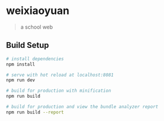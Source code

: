 # weixiaoyuan

> a school web

## Build Setup

``` bash
# install dependencies
npm install

# serve with hot reload at localhost:8081
npm run dev

# build for production with minification
npm run build

# build for production and view the bundle analyzer report
npm run build --report
```

